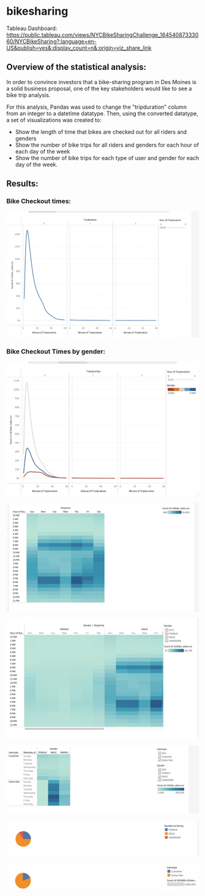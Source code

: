 # bikesharing

Tableau Dashboard:
https://public.tableau.com/views/NYCBikeSharingChallenge_16454087333060/NYCBikeSharing?:language=en-US&publish=yes&:display_count=n&:origin=viz_share_link

## Overview of the statistical analysis:

In order to convince investors that a bike-sharing program in Des Moines is a solid business proposal, one of the key stakeholders would like to see a bike trip analysis.

For this analysis, Pandas was used to change the "tripduration" column from an integer to a datetime datatype. Then, using the converted datatype, a set of visualizations was created to:

- Show the length of time that bikes are checked out for all riders and genders
- Show the number of bike trips for all riders and genders for each hour of each day of the week
- Show the number of bike trips for each type of user and gender for each day of the week.

## Results:

### Bike Checkout times: 
![image1](/bikeimages/image1.png)

### Bike Checkout Times by gender:
![image2](/bikeimages/image2.png)

![image3](/bikeimages/image3.png)

![image4](/bikeimages/image4.png)

![image5](/bikeimages/image5.png)

![image6](/bikeimages/image6.png)

![image7](/bikeimages/image7.png)



